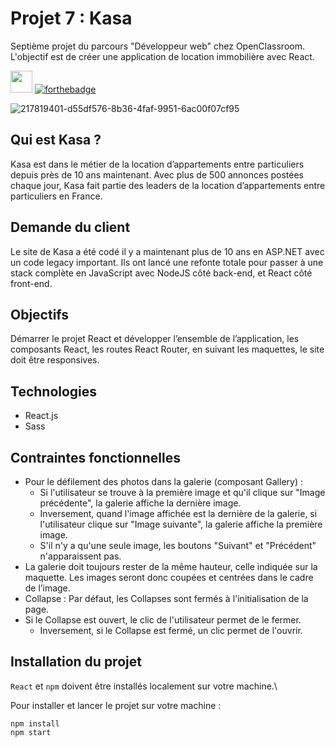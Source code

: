# Projet 7 : Kasa

Septième projet du parcours "Développeur web" chez OpenClassroom. L'objectif est de créer une application de location immobilière avec React.

<img src="https://user-images.githubusercontent.com/98737248/232500465-0d743860-a4cd-4af0-bcf9-bc2cf2f698b3.svg" style="height:35px;"> [![forthebadge](https://forthebadge.com/images/badges/powered-by-coffee.svg)](https://forthebadge.com)

![217819401-d55df576-8b36-4faf-9951-6ac00f07cf95](https://user-images.githubusercontent.com/98737248/232498896-5657dce3-82a1-49c3-a50c-fd428f3747ac.png)

## Qui est Kasa ?

Kasa est dans le métier de la location d’appartements entre particuliers depuis près de 10 ans maintenant. Avec plus de 500 annonces postées chaque jour, Kasa fait partie des leaders de la location d’appartements entre particuliers en France.

## Demande du client
Le site de Kasa a été codé il y a maintenant plus de 10 ans en ASP.NET avec un code legacy important. Ils ont lancé une refonte totale pour passer à une stack complète en JavaScript avec NodeJS côté back-end, et React côté front-end. 

## Objectifs

Démarrer le projet React et développer l’ensemble de l’application, les composants React, les routes React Router, en suivant les maquettes, le site doit être responsives. 

## Technologies

- React.js
- Sass

## Contraintes fonctionnelles

- Pour le défilement des photos dans la galerie (composant Gallery) :
  - Si l'utilisateur se trouve à la première image et qu'il clique sur "Image précédente", la galerie affiche la dernière image. 
  - Inversement, quand l'image affichée est la dernière de la galerie, si l'utilisateur clique sur "Image suivante", la galerie affiche la première image. 
  - S'il n'y a qu'une seule image, les boutons "Suivant" et "Précédent" n'apparaissent pas.
- La galerie doit toujours rester de la même hauteur, celle indiquée sur la maquette. Les images seront donc coupées et centrées dans le cadre de l’image.
- Collapse : Par défaut, les Collapses sont fermés à l'initialisation de la page. 
- Si le Collapse est ouvert, le clic de l'utilisateur permet de le fermer.
  - Inversement, si le Collapse est fermé, un clic permet de l'ouvrir.

## Installation du projet

`React` et `npm` doivent être installés localement sur votre machine.\

Pour installer et lancer le projet sur votre machine :

```terminal
npm install
npm start
```